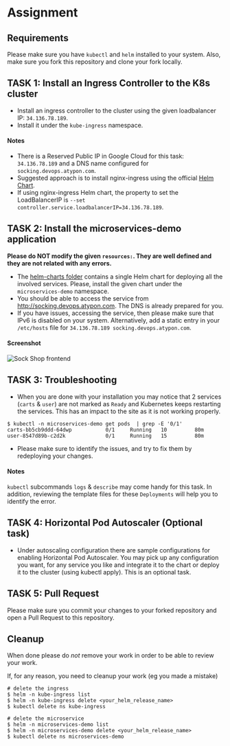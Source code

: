 # Assignment

## Requirements

Please make sure you have `kubectl` and `helm` installed to your system.
Also, make sure you fork this repository and clone your fork locally.


## TASK 1: Install an Ingress Controller to the K8s cluster

* Install an ingress controller to the cluster using the given loadbalancer IP: `34.136.78.189`.
* Install it under the `kube-ingress` namespace.

#### Notes

* There is a Reserved Public IP in Google Cloud for this task: `34.136.78.189` and a DNS name configured for `socking.devops.atypon.com`.
* Suggested approach is to install nginx-ingress using the official [Helm Chart](https://docs.nginx.com/nginx-ingress-controller/installation/installation-with-helm/).
* If using nginx-ingress Helm chart, the property to set the LoadBalancerIP is `--set controller.service.loadbalancerIP=34.136.78.189`.

## TASK 2: Install the microservices-demo application

**Please do NOT modify the given `resources:`. They are well defined and they are not related with any errors.**

* The [helm-charts folder](./deploy/kubernetes/helm-chart/) contains a single Helm chart for deploying all the involved services. Please, install the given chart under the `microservices-demo` namespace.
* You should be able to access the service from http://socking.devops.atypon.com. The DNS is already prepared for you.
* If you have issues, accessing the service, then please make sure that IPv6 is disabled on your system. Alternatively, add a static entry in your `/etc/hosts` file for `34.136.78.189 socking.devops.atypon.com`.

#### Screenshot
![Sock Shop frontend](https://github.com/microservices-demo/microservices-demo.github.io/raw/master/assets/sockshop-frontend.png)

## TASK 3: Troubleshooting

* When you are done with your installation you may notice that 2 services (`carts` & `user`) are not marked as `Ready` and Kubernetes keeps restarting the services. This has an impact to the site as it is not working properly.
```
$ kubectl -n microservices-demo get pods  | grep -E '0/1'
carts-bb5cb9ddd-64dwp           0/1     Running   10         80m
user-8547d89b-c2d2k             0/1     Running   15         80m
```

* Please make sure to identify the issues, and try to fix them by redeploying your changes.

#### Notes

`kubectl` subcommands `logs` & `describe` may come handy for this task. In addition, reviewing the template files for these `Deployments` will help you to identify the error.

## TASK 4: Horizontal Pod Autoscaler (Optional task)

* Under autoscaling configuration there are sample configurations for enabling Horizontal Pod Autoscaler. You may pick up any configuration you want, for any service you like and integrate it to the chart or deploy it to the cluster (using kubectl apply). This is an optional task.

## TASK 5: Pull Request

Please make sure you commit your changes to your forked repository and open a Pull Request to this repository.


## Cleanup

When done please do *not* remove your work in order to be able to review your work.

If, for any reason, you need to cleanup your work (eg you made a mistake)
```
# delete the ingress
$ helm -n kube-ingress list
$ helm -n kube-ingress delete <your_helm_release_name>
$ kubectl delete ns kube-ingress

# delete the microservice
$ helm -n microservices-demo list
$ helm -n microservices-demo delete <your_helm_release_name>
$ kubectl delete ns microservices-demo
```
